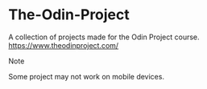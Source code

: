 # The-Odin-Project

A collection of projects made for the Odin Project course. <br>
https://www.theodinproject.com/

> [!NOTE]
> Some project may not work on mobile devices.
